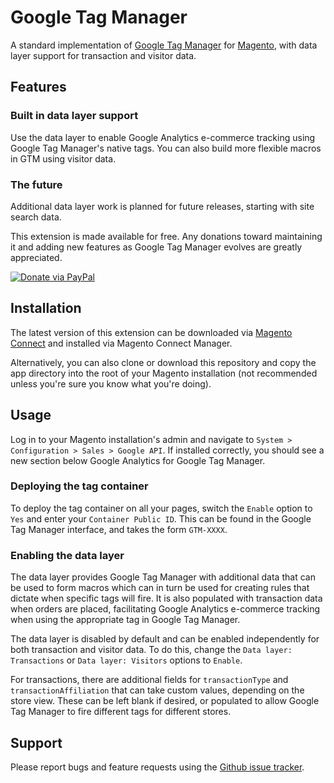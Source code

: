# Google Tag Manager

A standard implementation of [Google Tag Manager][1] for [Magento][2], with data layer support for transaction and visitor data.

## Features

### Built in data layer support

Use the data layer to enable Google Analytics e-commerce tracking using Google Tag Manager's native tags. You can also build more flexible macros in GTM using visitor data.

### The future

Additional data layer work is planned for future releases, starting with site search data.

This extension is made available for free. Any donations toward maintaining it and adding new features as Google Tag Manager evolves are greatly appreciated.

[![Donate via PayPal](https://www.paypalobjects.com/en_GB/i/btn/btn_donate_LG.gif)][3]

## Installation

The latest version of this extension can be downloaded via [Magento Connect][4] and installed via Magento Connect Manager.

Alternatively, you can also clone or download this repository and copy the app directory into the root of your Magento installation (not recommended unless you're sure you know what you're doing).

## Usage

Log in to your Magento installation's admin and navigate to `System > Configuration > Sales > Google API`. If installed correctly, you should see a new section below Google Analytics for Google Tag Manager.

### Deploying the tag container

To deploy the tag container on all your pages, switch the `Enable` option to `Yes` and enter your `Container Public ID`. This can be found in the Google Tag Manager interface, and takes the form `GTM-XXXX`.

### Enabling the data layer

The data layer provides Google Tag Manager with additional data that can be used to form macros which can in turn be used for creating rules that dictate when specific tags will fire. It is also populated with transaction data when orders are placed, facilitating Google Analytics e-commerce tracking when using the appropriate tag in Google Tag Manager.

The data layer is disabled by default and can be enabled independently for both transaction and visitor data. To do this, change the `Data layer: Transactions` or `Data layer: Visitors` options to `Enable`.

For transactions, there are additional fields for `transactionType` and `transactionAffiliation` that can take custom values, depending on the store view. These can be left blank if desired, or populated to allow Google Tag Manager to fire different tags for different stores.

## Support

Please report bugs and feature requests using the [Github issue tracker][6].

[1]:http://www.google.com/tagmanager
[2]:http://www.magentocommerce.com/
[3]:https://www.paypal.com/cgi-bin/webscr?cmd=_s-xclick&hosted_button_id=XZMM6SFDTPCAA
[4]:http://www.magentocommerce.com/magento-connect/
[5]:https://support.google.com/tagmanager/
[6]:https://github.com/CVM/Magento_GoogleTagManager/issues
